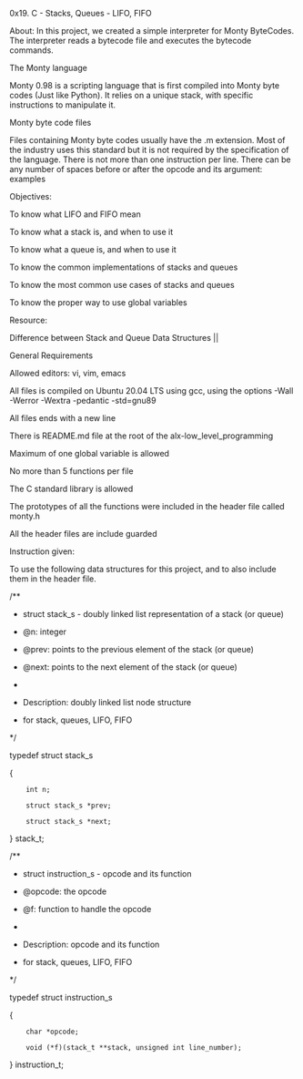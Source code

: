 0x19. C - Stacks, Queues - LIFO, FIFO

About: In this project, we created a simple interpreter for Monty ByteCodes. The interpreter reads a bytecode file and executes the bytecode commands.



The Monty language

Monty 0.98 is a scripting language that is first compiled into Monty byte codes (Just like Python). It relies on a unique stack, with specific instructions to manipulate it.



Monty byte code files

Files containing Monty byte codes usually have the .m extension. Most of the industry uses this standard but it is not required by the specification of the language. There is not more than one instruction per line. There can be any number of spaces before or after the opcode and its argument: examples



Objectives:

To know what LIFO and FIFO mean

To know what a stack is, and when to use it

To know what a queue is, and when to use it

To know the common implementations of stacks and queues

To know the most common use cases of stacks and queues

To know the proper way to use global variables

Resource:

Difference between Stack and Queue Data Structures ||

General Requirements

Allowed editors: vi, vim, emacs

All files is compiled on Ubuntu 20.04 LTS using gcc, using the options -Wall -Werror -Wextra -pedantic -std=gnu89

All files ends with a new line

There is README.md file at the root of the alx-low_level_programming

Maximum of one global variable is allowed

No more than 5 functions per file

The C standard library is allowed

The prototypes of all the functions were included in the header file called monty.h

All the header files are include guarded

Instruction given:

To use the following data structures for this project, and to also include them in the header file.

/**

 * struct stack_s - doubly linked list representation of a stack (or queue)

 * @n: integer

 * @prev: points to the previous element of the stack (or queue)

 * @next: points to the next element of the stack (or queue)

 *

 * Description: doubly linked list node structure

 * for stack, queues, LIFO, FIFO

 */

typedef struct stack_s

{

        int n;

        struct stack_s *prev;

        struct stack_s *next;

} stack_t;

/**

 * struct instruction_s - opcode and its function

 * @opcode: the opcode

 * @f: function to handle the opcode

 *

 * Description: opcode and its function

 * for stack, queues, LIFO, FIFO

 */

typedef struct instruction_s

{

        char *opcode;

        void (*f)(stack_t **stack, unsigned int line_number);

} instruction_t;
